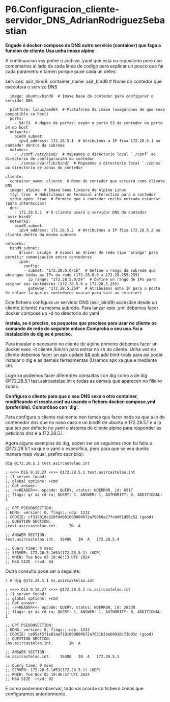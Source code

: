 # P6.Configuracion_cliente-servidor_DNS_AdrianRodriguezSebastian

**Engade ó docker-compose do DNS outro servicio (container) que faga a función de cliente.Usa unha imaxe alpine**

A continuacion voy poñer o archivo .yaml que esta no repositorio pero con comentarios al lado de cada linea de codigo para explicar un pouco que fai cada parametro e tamen porque puxe cada un deles:

  services:
    asir_bind9:
      container_name: asir_bind9          # Nome do contedor que executará o servizo DNS
     
      image: ubuntu/bind9  # Imaxe base do contedor para configurar o servidor DNS
  
      platform: linux/amd64  # Plataforma da imaxe (asegúranos de que sexa compatible co host)
      ports:
        - 54:53  # Mapeo de portas: expón o porto 53 do contedor no porto 54 do host
      networks:
        bind9_subnet:
          ipv4_address: 172.28.5.1  # Atribuímos a IP fixa 172.28.5.1 ao contedor dentro da subrede
      volumes:
        - ./conf:/etc/bind/  # Mapeamos o directorio local `./conf` ao directorio de configuración do contedor
        - ./zonas:/var/lib/bind/  # Mapeamos o directorio local `./zonas` ao directorio de zonas do contedor

    cliente:
      container_name: cliente  # Nome do contedor que actuará como cliente DNS
      image: alpine  # Imaxe base lixeira de Alpine Linux
      tty: true  # Habilitamos un terminal interactivo para o contedor
      stdin_open: true  # Permite que o contedor reciba entrada estándar (para interacción)
      dns:
        - 172.28.5.1  # O cliente usará o servidor DNS do contedor `asir_bind9`
      networks:
        bind9_subnet:
          ipv4_address: 172.28.5.2  # Atribuímos a IP fixa 172.28.5.2 ao cliente dentro da mesma subrede

    networks:
      bind9_subnet:
          driver: bridge  # Usamos un driver de rede tipo 'bridge' para permitir comunicación entre contedores
          ipam:
            config:
            - subnet: "172.28.0.0/16"  # Define o rango da subrede que abrangue todas as IPs da rede (172.28.0.0 a 172.28.255.255)
              ip_range: "172.28.5.0/24"  # Define un rango de IPs para asignar aos contedores (172.28.5.0 a 172.28.5.255)
              gateway: "172.28.5.254"  # Atribuímos unha IP para a porta de enlace (a que os contedores usaran para saír ao exterior)


Este ficheiro configura un servidor DNS (asir_bind9) accesible desde un cliente (cliente) na mesma subrede.
Para lanzar este .yml debemos facer docker compose up -d no directorio do yaml

**Instala, se é preciso, os paquetes que precises para usar no cliente os comando de rede do seguinte enlace.Comproba o seu uso.Fai a instalación de dig se é preciso.**

Para instalar o necesario no cliente de alpine primeiro debemos facer un docker exec -it cliente /bin/sh para entrar no sh do cliente.
Unha vez no cliente debemos facer un apk update && apk add bind-tools para asi poder instalar o dig e as demais ferreamentas (Usamos apk xa que e mediante sh).

Logo xa podemos facer diferentes consultas con dig como a de dig @172.28.5.1 test.asircastelao.int e todas as demais que aparecen no filleiro zonas.

**Configura o cliente para que o seu DNS sexa o otro container, modificando el resolv.conf ou usando o fichero docker-compose.yml (preferible). Compróbao con 'dig'.**

Para configura o cliente realmente non temos que facer nada xa que a ip do contenedor dns que no noso caso e un bind9 de ubuntu é 172.28.5.1 e a ip que ten por defecto no yaml o sistema do cliente alpine para responder as peticions dns e a 172.28.5.1.

Agora alguns exemplos do dig, poden ser os seguintes (non fai falta o @172.28.5.1 xa que o yaml o especifica, pero para que se vea dunha manera mais visual, prefiro escribilo):


    dig @172.28.5.1 test.asircastelao.int

    ; <<>> DiG 9.18.27 <<>> @172.28.5.1 test.asircastelao.int
    ; (1 server found)
    ;; global options: +cmd
    ;; Got answer:
    ;; ->>HEADER<<- opcode: QUERY, status: NOERROR, id: 6517
    ;; flags: qr aa rd ra; QUERY: 1, ANSWER: 1, AUTHORITY: 0, ADDITIONAL: 1
  
    ;; OPT PSEUDOSECTION:
    ; EDNS: version: 0, flags:; udp: 1232
    ; COOKIE: cf315010c329fdd001000000672a76056a27fcbd01d56c52 (good)
    ;; QUESTION SECTION:
    ;test.asircastelao.int.		IN	A

    ;; ANSWER SECTION:
    test.asircastelao.int.	38400	IN	A	172.28.5.4

    ;; Query time: 0 msec
    ;; SERVER: 172.28.5.1#53(172.28.5.1) (UDP)
    ;; WHEN: Tue Nov 05 19:46:13 UTC 2024
    ;; MSG SIZE  rcvd: 94

Outra consulta pode ser a seguinte:

    / # dig @172.28.5.1 ns.asircastelao.int

    ; <<>> DiG 9.18.27 <<>> @172.28.5.1 ns.asircastelao.int
    ; (1 server found)
    ;; global options: +cmd
    ;; Got answer:
    ;; ->>HEADER<<- opcode: QUERY, status: NOERROR, id: 28538
    ;; flags: qr aa rd ra; QUERY: 1, ANSWER: 1, AUTHORITY: 0, ADDITIONAL: 1
  
    ;; OPT PSEUDOSECTION:
    ; EDNS: version: 0, flags:; udp: 1232
    ; COOKIE: ce05af5f1e81aef101000000672a7631b3be60910c73b95c (good)
    ;; QUESTION SECTION:
    ;ns.asircastelao.int.		IN	A
  
    ;; ANSWER SECTION:
    ns.asircastelao.int.	38400	IN	A	172.28.5.1
  
    ;; Query time: 0 msec
    ;; SERVER: 172.28.5.1#53(172.28.5.1) (UDP)
    ;; WHEN: Tue Nov 05 19:46:57 UTC 2024
    ;; MSG SIZE  rcvd: 92


E como podemos observar, todo vai acorde co ficheiro zonas que configuramos anteriormente.
